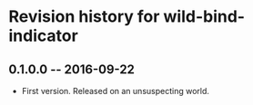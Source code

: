 # Revision history for wild-bind-indicator

## 0.1.0.0  -- 2016-09-22

* First version. Released on an unsuspecting world.
